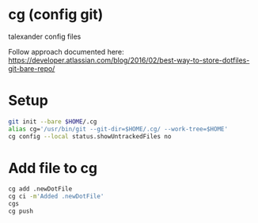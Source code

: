 # cg (config git)
talexander config files

Follow approach documented here: https://developer.atlassian.com/blog/2016/02/best-way-to-store-dotfiles-git-bare-repo/

# Setup
```bash
git init --bare $HOME/.cg
alias cg='/usr/bin/git --git-dir=$HOME/.cg/ --work-tree=$HOME'
cg config --local status.showUntrackedFiles no
```

# Add file to cg
```bash
cg add .newDotFile
cg ci -m'Added .newDotFile'
cgs
cg push
```
